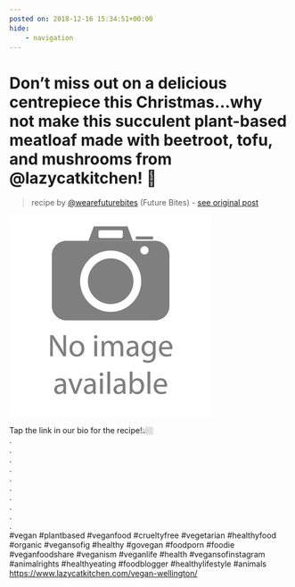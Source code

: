 ```yaml
---
posted on: 2018-12-16 15:34:51+00:00
hide:
    - navigation
---
```


# Don’t miss out on a delicious centrepiece this Christmas...why not make this succulent plant-based meatloaf made with beetroot, tofu, and mushrooms from @lazycatkitchen! 🎄 

> recipe by [@wearefuturebites](https://www.instagram.com/wearefuturebites/) 
(Future Bites) - [see original post](https://instagram.com/p/BrdBOO0gxgP)

![](../img/noimage.jpg)

  
Tap the link in our bio for the recipe!👆🏼  
.  
.  
.  
.  
.  
.  
.  
.  
.  
.  
\#vegan \#plantbased \#veganfood \#crueltyfree \#vegetarian \#healthyfood \#organic \#vegansofig \#healthy \#govegan \#foodporn  \#foodie \#veganfoodshare \#veganism \#veganlife \#health \#vegansofinstagram \#animalrights \#healthyeating \#foodblogger \#healthylifestyle \#animals   
https://www.lazycatkitchen.com/vegan-wellington/   